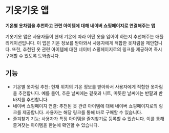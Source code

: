# 기옷기옷 앱

**기온별 옷차림을 추천하고 관련 아이템에 대해 네이버 쇼핑페이지로 연결해주는 앱**

기옷기옷 앱은 사용자들이 현재 기온에 따라 어떤 옷을 입어야 하는지 추천해주는 애플리케이션입니다. 이 앱은 기온 정보를 받아와서 사용자에게 적합한 옷차림을 제안합니다. 또한, 추천된 옷 관련 아이템에 대한 네이버 쇼핑페이지로의 링크를 제공하여 즉시 구매할 수 있도록 도와줍니다.

## 기능

- 기온별 옷차림 추천: 현재 위치의 기온 정보를 받아와서 사용자에게 적합한 옷차림을 추천합니다. 예를 들어, 추운 날씨에는 겉옷과 니트, 따뜻한 날씨에는 반팔과 반바지를 추천합니다.
- 네이버 쇼핑페이지 연결: 추천된 옷 관련 아이템에 대해 네이버 쇼핑페이지로의 링크를 제공합니다. 사용자는 해당 링크를 통해 바로 구매할 수 있습니다.
- 즐겨찾기 기능: 사용자가 특정 아이템을 즐겨찾기로 등록할 수 있습니다. 이를 통해 즐겨찾는 아이템을 한눈에 확인할 수 있습니다.
